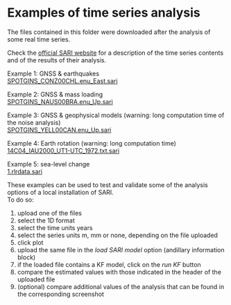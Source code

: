 <base target="_blank">

# Examples of time series analysis

The files contained in this folder were downloaded after the analysis of some real time series.  

Check the <a href="https://sari-gnss.github.io" target="_blank">official SARI website</a> for a description of the time series contents and of the results of their analysis.

Example 1: GNSS & earthquakes  
<a href="SPOTGINS_CONZ00CHL.enu_East.sari" target="_blank" download>SPOTGINS_CONZ00CHL.enu_East.sari</a>

Example 2: GNSS & mass loading  
<a href="SPOTGINS_NAUS00BRA.enu_Up.sari" target="_blank" download>SPOTGINS_NAUS00BRA.enu_Up.sari</a>

Example 3: GNSS & geophysical models (warning: long computation time of the noise analysis)  
<a href="SPOTGINS_YELL00CAN.enu_Up.sari" target="_blank" download>SPOTGINS_YELL00CAN.enu_Up.sari</a>

Example 4: Earth rotation (warning: long computation time)  
<a href="14C04_IAU2000_UT1-UTC_1972.txt.sari" target="_blank" download>14C04_IAU2000_UT1-UTC_1972.txt.sari</a>

Example 5: sea-level change  
<a href="1.rlrdata.sari" target="_blank" download>1.rlrdata.sari</a>

These examples can be used to test and validate some of the analysis options of a local installation of SARI.  
To do so:  

1. upload one of the files
2. select the 1D format
3. select the time units years
4. select the series units m, mm or none, depending on the file uploaded
5. click plot
6. upload the same file in the *load SARI model* option (andillary information block)
7. if the loaded file contains a KF model, click on the *run KF* button
8. compare the estimated values with those indicated in the header of the uploaded file
9. (optional) compare additional values of the analysis that can be found in the corresponding screenshot
